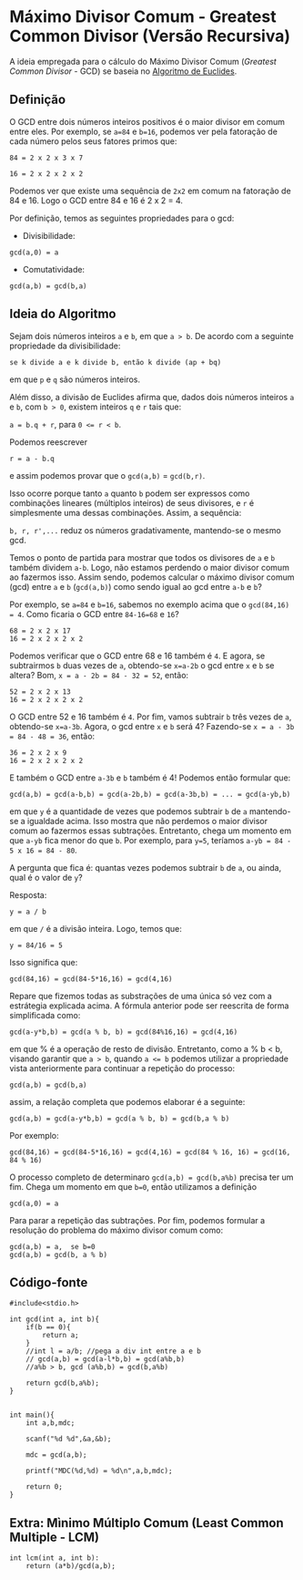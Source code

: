 # Máximo Divisor Comum - Greatest Common Divisor (Versão Recursiva)

A ideia empregada para o cálculo do Máximo Divisor Comum (*Greatest Common Divisor* - GCD) se baseia no [Algoritmo de Euclides](http://clubes.obmep.org.br/blog/sala-de-estudos-algoritmo-de-euclides-para-determinacao-de-mdc/diagramas/).

## Definição

O GCD entre dois números inteiros positivos é o maior divisor em comum entre eles. Por exemplo, se ```a=84``` e ```b=16```, podemos ver pela fatoração de cada número pelos seus fatores primos que:

```
84 = 2 x 2 x 3 x 7

16 = 2 x 2 x 2 x 2
```

Podemos ver que existe uma sequência de ```2x2``` em comum na fatoração de 84 e 16. Logo o GCD entre 84 e 16 é 2 x 2 = 4.

Por definição, temos as seguintes propriedades para o gcd:

- Divisibilidade:

```
gcd(a,0) = a
```
- Comutatividade:

```
gcd(a,b) = gcd(b,a)
```

## Ideia do Algoritmo

Sejam dois números inteiros ```a``` e ```b```, em que ```a > b```. De acordo com a seguinte propriedade da divisibilidade:

```se k divide a e k divide b, então k divide (ap + bq)```

em que ```p``` e ```q``` são números inteiros.

Além disso, a divisão de Euclides afirma que, dados dois números inteiros  ```a``` e ```b```, com ```b > 0```, existem inteiros ```q``` e ```r``` tais que:

```a = b.q + r```, para ```0 <= r < b```.

Podemos reescrever 

```r = a - b.q```

e assim podemos provar que o ```gcd(a,b)``` = ```gcd(b,r)```.

Isso ocorre porque tanto ```a``` quanto ```b``` podem ser expressos como combinações lineares (múltiplos inteiros) de seus divisores, e ```r``` é simplesmente uma dessas combinações. Assim, a sequência:

```b, r, r',...``` reduz os números gradativamente, mantendo-se o mesmo gcd.

Temos o ponto de partida para mostrar que todos os divisores de ```a``` e ```b``` também dividem ```a-b```. Logo, não estamos perdendo o maior divisor comum ao fazermos isso. Assim sendo, podemos calcular o máximo divisor comum (gcd) entre ```a``` e ```b``` (```gcd(a,b)```) como sendo igual ao gcd entre ```a-b``` e ```b```?

Por exemplo, se ```a=84``` e ```b=16```, sabemos no exemplo acima que o ```gcd(84,16) = 4```. Como ficaria o GCD entre ```84-16=68``` e ```16```?

```
68 = 2 x 2 x 17
16 = 2 x 2 x 2 x 2
```

Podemos verificar que o GCD entre 68 e 16 também é ```4```. E agora, se subtrairmos ```b``` duas vezes de ```a```, obtendo-se ```x=a-2b``` o gcd entre ```x``` e ```b``` se altera? Bom, ```x = a - 2b = 84 - 32 = 52```, então:

```
52 = 2 x 2 x 13
16 = 2 x 2 x 2 x 2
```

O GCD entre 52 e 16 também é ```4```. Por fim, vamos subtrair ```b``` três vezes de ```a```, obtendo-se ```x=a-3b```. Agora, o gcd entre ```x``` e ```b``` será 4? Fazendo-se ```x = a - 3b = 84 - 48 = 36```, então:

```
36 = 2 x 2 x 9
16 = 2 x 2 x 2 x 2
```

E também o GCD entre ```a-3b``` e ```b``` também é 4! Podemos então formular que:

```
gcd(a,b) = gcd(a-b,b) = gcd(a-2b,b) = gcd(a-3b,b) = ... = gcd(a-yb,b)
```

em que ```y``` é a quantidade de vezes que podemos subtrair ```b``` de ```a``` mantendo-se a igualdade acima. Isso mostra que não perdemos o maior divisor comum ao fazermos essas subtrações. Entretanto, chega um momento em que ```a-yb``` fica menor do que ```b```. Por exemplo, para ```y=5```, teríamos ```a-yb = 84 - 5 x 16 = 84 - 80```.

A pergunta que fica é: quantas vezes podemos subtrair ```b``` de ```a```, ou ainda, qual é o valor de  ```y```?

Resposta:

```y = a / b```

em que ```/``` é a divisão inteira. Logo, temos que:

```
y = 84/16 = 5
```

Isso significa que:

```
gcd(84,16) = gcd(84-5*16,16) = gcd(4,16)
```

Repare que fizemos todas as substrações de uma única só vez com a estrátegia explicada acima. A fórmula anterior pode ser reescrita de forma simplificada como:

```
gcd(a-y*b,b) = gcd(a % b, b) = gcd(84%16,16) = gcd(4,16)
```

em que % é a operação de resto de divisão. Entretanto, como a % b < b, visando garantir que ```a > b```,  quando ```a <= b``` podemos utilizar a propriedade vista anteriormente para continuar a repetição do processo:

```
gcd(a,b) = gcd(b,a)
```

assim, a relação completa que podemos elaborar é a seguinte:

```
gcd(a,b) = gcd(a-y*b,b) = gcd(a % b, b) = gcd(b,a % b)
```

Por exemplo:

```
gcd(84,16) = gcd(84-5*16,16) = gcd(4,16) = gcd(84 % 16, 16) = gcd(16, 84 % 16)
```

O processo completo de determinaro ```gcd(a,b) = gcd(b,a%b)``` precisa ter um fim. Chega um momento em que ```b=0```, então utilizamos a definição 

```
gcd(a,0) = a
```

Para parar a repetição das subtrações. Por fim, podemos formular a resolução do problema do máximo divisor comum como:

```
gcd(a,b) = a,  se b=0
gcd(a,b) = gcd(b, a % b)
```

## Código-fonte

```
#include<stdio.h>

int gcd(int a, int b){
    if(b == 0){
        return a;
    }
    //int l = a/b; //pega a div int entre a e b
    // gcd(a,b) = gcd(a-l*b,b) = gcd(a%b,b)
    //a%b > b, gcd (a%b,b) = gcd(b,a%b)

    return gcd(b,a%b);
}
```

```

int main(){
    int a,b,mdc;

    scanf("%d %d",&a,&b);

    mdc = gcd(a,b);

    printf("MDC(%d,%d) = %d\n",a,b,mdc);

    return 0;
}
```

## Extra: Mìnimo Múltiplo Comum (Least Common Multiple - LCM)

```
int lcm(int a, int b):
    return (a*b)/gcd(a,b);
```

